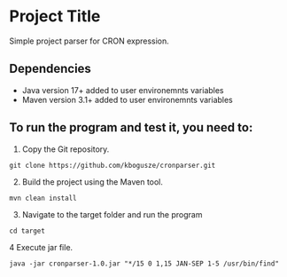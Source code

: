 # Project Title

Simple project parser for CRON expression.

## Dependencies
* Java version 17+ added to user environemnts variables
* Maven version 3.1+ added to user environemnts variables

## To run the program and test it, you need to:
1. Copy the Git repository.
```
git clone https://github.com/kbogusze/cronparser.git
```
2. Build the project using the Maven tool.
```
mvn clean install
```
3. Navigate to the target folder and run the program
```
cd target
```
4 Execute jar file.
```
java -jar cronparser-1.0.jar "*/15 0 1,15 JAN-SEP 1-5 /usr/bin/find"
```



